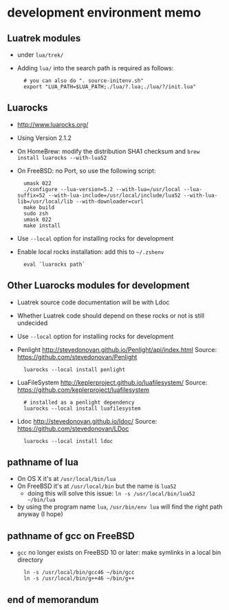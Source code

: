 # development environment memo

## Luatrek modules

* under `lua/trek/`

* Adding `lua/` into the search path is required as follows:

        # you can also do ". source-initenv.sh"
        export "LUA_PATH=$LUA_PATH;./lua/?.lua;./lua/?/init.lua"

## Luarocks

* http://www.luarocks.org/
* Using Version 2.1.2
* On HomeBrew: modify the distribution SHA1 checksum and `brew install luarocks --with-lua52`
* On FreeBSD: no Port, so use the following script:

        umask 022
        ./configure --lua-version=5.2 --with-lua=/usr/local --lua-suffix=52 --with-lua-include=/usr/local/include/lua52 --with-lua-lib=/usr/local/lib --with-downloader=curl
        make build
        sudo zsh
        umask 022
        make install

* Use `--local` option for installing rocks for development
* Enable local rocks installation: add this to `~/.zshenv`

        eval `luarocks path`

## Other Luarocks modules for development

* Luatrek source code documentation will be with Ldoc
* Whether Luatrek code should depend on these rocks or not is still undecided
* Use `--local` option for installing rocks for development

* Penlight <http://stevedonovan.github.io/Penlight/api/index.html> Source: <https://github.com/stevedonovan/Penlight>

        luarocks --local install penlight

* LuaFileSystem <http://keplerproject.github.io/luafilesystem/> Source: <https://github.com/keplerproject/luafilesystem>

        # installed as a penlight dependency
        luarocks --local install luafilesystem

* Ldoc <http://stevedonovan.github.io/ldoc/> Source: <https://github.com/stevedonovan/LDoc>

        luarocks --local install ldoc

## pathname of lua

* On OS X it's at `/usr/local/bin/lua`
* On FreeBSD it's at `/usr/local/bin` but the name is `lua52`
    * doing this will solve this issue: `ln -s /usr/local/bin/lua52 ~/bin/lua`
* by using the program name `lua`, `/usr/bin/env lua` will find the right path anyway (I hope)

## pathname of gcc on FreeBSD

* `gcc` no longer exists on FreeBSD 10 or later: make symlinks in a local bin directory

        ln -s /usr/local/bin/gcc46 ~/bin/gcc
        ln -s /usr/local/bin/g++46 ~/bin/g++

## end of memorandum
